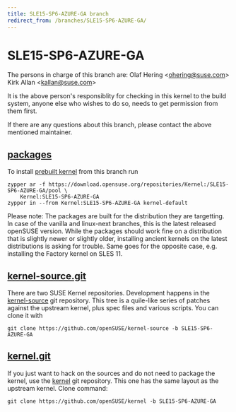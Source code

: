 ```yaml
---
title: SLE15-SP6-AZURE-GA branch
redirect_from: /branches/SLE15-SP6-AZURE-GA/
---
```

# SLE15-SP6-AZURE-GA
The persons in charge of this branch are:
Olaf Hering <[ohering@suse.com](mailto:ohering@suse.com?subject=SLE15-SP6-AZURE-GA%20branch)>
Kirk Allan <[kallan@suse.com](mailto:kallan@suse.com?subject=SLE15-SP6-AZURE-GA%20branch)>

It is the above person's responsiblity for checking in this kernel to
the build system, anyone else who wishes to do so, needs to get
permission from them first.

If there are any questions about this branch, please contact the above
mentioned maintainer.


## [packages](https://download.opensuse.org/repositories/Kernel:/SLE15-SP6-AZURE-GA)
To install
[prebuilt kernel](https://download.opensuse.org/repositories/Kernel:/SLE15-SP6-AZURE-GA)
from this branch run

```
zypper ar -f https://download.opensuse.org/repositories/Kernel:/SLE15-SP6-AZURE-GA/pool \
    Kernel:SLE15-SP6-AZURE-GA
zypper in --from Kernel:SLE15-SP6-AZURE-GA kernel-default
```

Please note: The packages are built for the distribution they are
targetting. In case of the vanilla and linux-next branches, this is the
latest released openSUSE version. While the packages should work
fine on a distribution that is slightly newer or slightly older,
installing ancient kernels on the latest distributions is asking for
trouble. Same goes for the opposite case, e.g. installing the Factory
kernel on SLES 11.

## [kernel-source.git](https://github.com/openSUSE/kernel-source/tree/SLE15-SP6-AZURE-GA)
There are two SUSE Kernel repositories. Development happens in the
[kernel-source](https://github.com/openSUSE/kernel-source/tree/SLE15-SP6-AZURE-GA)
git repository. This tree is a quile-like series of patches against the
upstream kernel, plus spec files and various scripts. You can clone it
with

```
git clone https://github.com/openSUSE/kernel-source -b SLE15-SP6-AZURE-GA
```

## [kernel.git](https://github.com/openSUSE/kernel/tree/SLE15-SP6-AZURE-GA)
If you just want to hack on the sources and do not need to package the
kernel, use the [kernel](https://github.com/openSUSE/kernel/tree/SLE15-SP6-AZURE-GA)
git repository. This one has the same layout as the upstream kernel. Clone
command:

```
git clone https://github.com/openSUSE/kernel -b SLE15-SP6-AZURE-GA
```


